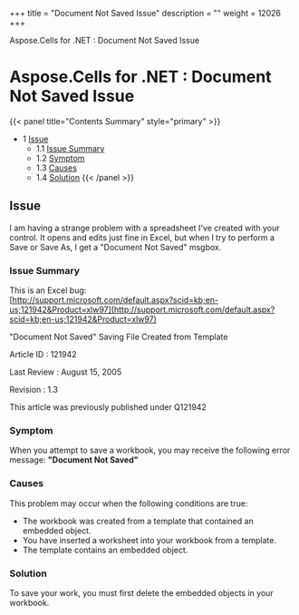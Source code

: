 +++
title = "Document Not Saved Issue" 
description = "" 
weight = 12026 
+++

Aspose.Cells for .NET : Document Not Saved Issue  

# Aspose.Cells for .NET : Document Not Saved Issue


{{< panel title="Contents Summary" style="primary" >}}
*   1 [Issue](#DocumentNotSavedIssue-Issue)
    *   1.1 [Issue Summary](#DocumentNotSavedIssue-IssueSummary)
    *   1.2 [Symptom](#DocumentNotSavedIssue-Symptom)
    *   1.3 [Causes](#DocumentNotSavedIssue-Causes)
    *   1.4 [Solution](#DocumentNotSavedIssue-Solution)
{{< /panel >}}
## Issue

I am having a strange problem with a spreadsheet I've created with your control. It opens and edits just fine in Excel, but when I try to perform a Save or Save As, I get a "Document Not Saved" msgbox.

### Issue Summary

This is an Excel bug:  
[http://support.microsoft.com/default.aspx?scid=kb;en-us;121942&Product=xlw97](http://support.microsoft.com/default.aspx?scid=kb;en-us;121942&Product=xlw97)

"Document Not Saved" Saving File Created from Template

Article ID : 121942

Last Review : August 15, 2005

Revision : 1.3

This article was previously published under Q121942

### Symptom

When you attempt to save a workbook, you may receive the following error message: **"Document Not Saved"**

### Causes

This problem may occur when the following conditions are true:

*   The workbook was created from a template that contained an embedded object.
*   You have inserted a worksheet into your workbook from a template.
*   The template contains an embedded object.

### Solution

To save your work, you must first delete the embedded objects in your workbook.

